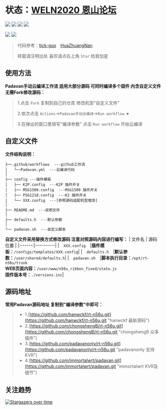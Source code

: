 # 状态：[WELN2020 恩山论坛](https://www.right.com.cn/forum/thread-6896728-1-1.html "固件发布页面")
[![](https://img.shields.io/github/downloads/weln2020/manual-action-padavan/total?label=下载量)](https://github.com/weln2020)
[![](https://img.shields.io/github/stars/weln2020/manual-action-padavan?label=加星量)](https://github.com/weln2020?tab=stars)
[![](https://img.shields.io/github/repo-size/weln2020/manual-action-padavan?label=库大小)](https://github.com/weln2020/manual-action-padavan)
[![](https://img.shields.io/github/last-commit/weln2020/manual-action-padavan?label=源码更新)](https://github.com/weln2020/manual-action-padavan/blob/main/.github/workflows/Padavan.yml)

[![](https://github.com/weln2020/manual-action-padavan/actions/workflows/Padavan.yml/badge.svg)](https://github.com/weln2020/manual-action-padavan/actions/workflows/Padavan.yml)
[![](https://img.shields.io/github/v/release/weln2020/manual-action-padavan?label=编译日期)](https://github.com/weln2020/manual-action-padavan/releases)

>代码参考：[tick-guo](https://github.com/tick-guo/router-rom "60%")　[HuaZhuangNan](https://github.com/HuaZhuangNan/actions-build-padavan-openwrt "40%")
>
>转载请注明出处 喜欢请点右上角 `Star` 给我加星

## 使用方法
**Padavan手动云编译工作流 适用大部分源码 可同时编译多个固件 内含自定义文件 无需Fork修改源码：**
>1.点击 `Fork` 复制到自己的仓库 修改机型"自定义文件"
>
>2.依次点击 `Actions`→`Padavan手动云编译`→`Run workflow ▼`
>
>3.在弹出的窗口里填写"编译参数" 点击 `Run workflow` 开始云编译

## 自定义文件
**文件结构说明：**
```
├──.github/workflows  ---github工作流
│   └──Padavan.yml  ---云编译代码
│
├── config ---插件模板
│   ├── K2P.config  ---K2P 插件开关
│   ├── MSG1500.config  ---MSG1500 插件开关
│   ├── PSG1218.config  ---K2 插件开关
│   └── XXX.config  ---[参照源码适配机型增添]
│
├── README.md  ---说明文件
│
├── defaults.h  ---默认参数
│
└── padavan.sh  ---自定义脚本
```
**自定义文件采用替换方式修改源码 注意对照源码内容进行编写：**
| 文件名 | 源码位置 |
|:------:|----------|
|　`XXX.config`　|**插件模板：**`/configs/templates/XXX.config`|
|　`defaults.h`　|**默认参数：**`/user/shared/defaults.h`|
|　`padavan.sh`　|**脚本执行目录：**`/opt/rt-n56u/trunk`<br>**WEB页面内容：**`/user/www/n56u_ribbon_fixed/state.js`<br>**固件版本号：**`./versions.inc`|

## 源码地址
**常用Padavan源码地址 复制到"编译参数"中即可：**
>- 1.[https://github.com/hanwckf/rt-n56u.git](https://github.com/hanwckf/rt-n56u.git "hanwckf 最新源码")
>- 2.[https://github.com/chongshengB/rt-n56u.git](https://github.com/chongshengB/rt-n56u.git "chongshengB 众多插件")
>- 3.[https://github.com/padavanonly/rt-n56u.git](https://github.com/padavanonly/rt-n56u.git "padavanonly 支持KVR")
>- 4.[https://github.com/immortalwrt/padavan.git](https://github.com/immortalwrt/padavan.git "immortalwrt KVR及细节")

## 关注趋势
[![Stargazers over time](https://starchart.cc/weln2020/manual-action-padavan.svg)](https://github.com/weln2020?tab=repositories "始于2021年12月")
